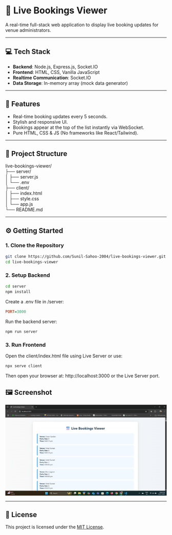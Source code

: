 # 📅 Live Bookings Viewer

A real-time full-stack web application to display live booking updates for venue administrators.

---

## 💻 Tech Stack

- **Backend**: Node.js, Express.js, Socket.IO
- **Frontend**: HTML, CSS, Vanilla JavaScript
- **Realtime Communication**: Socket.IO
- **Data Storage**: In-memory array (mock data generator)

---

## 🚀 Features

- Real-time booking updates every 5 seconds.
- Stylish and responsive UI.
- Bookings appear at the top of the list instantly via WebSocket.
- Pure HTML, CSS & JS (No frameworks like React/Tailwind).

---

## 📂 Project Structure

live-bookings-viewer/ <br>
├── server/ <br>
│ ├── server.js <br>
│ └── .env <br>
├── client/ <br>
│ ├── index.html <br>
│ ├── style.css <br>
│ └── app.js <br>
└── README.md <br>

---

## ⚙️ Getting Started

### 1. Clone the Repository

```bash
git clone https://github.com/Sunil-Sahoo-2004/live-bookings-viewer.git
cd live-bookings-viewer
```

### 2. Setup Backend

```bash
cd server
npm install
```

Create a .env file in /server:

```ini
PORT=3000
```

Run the backend server:

```bash
npm run server
```

### 3. Run Frontend

Open the client/index.html file using Live Server or use:

```bash
npx serve client
```

Then open your browser at: http://localhost:3000 or the Live Server port.

## 🖼️ Screenshot

![Live Bookings Screenshot](screenshot.png)

---

## 📃 License

This project is licensed under the [MIT License](LICENSE).

